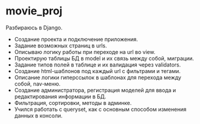 # movie_proj
Разбираюсь в Django. <br>
<ul>
 <li>Создание проекта и подключение приложения. </li>
 <li>Задание возможных страниц в urls.</li>
 <li>Описываю логику работы при переходе на url во view.</li>
 <li>Проектирую таблицы БД в model и их связь между собой, миграции.</li>
 <li>Задание типов полей в таблице и их валидация через validators.</li>
 <li>Создание html-шаблонов под каждый url с фильтрами и тегами.</li>
 <li>Описание логики гиперссылок в шаблонах для перехода между собой, nav-меню.</li>
 <li>Создание администратора, регистрация моделей для ввода и редактирования информации в БД.</li>
 <li>Фильтрация, сортировки, методы в админке.</li>
 <li>Учился работать с queryset, как с основным способом изменения данных в консоли.</li>
</ul>

